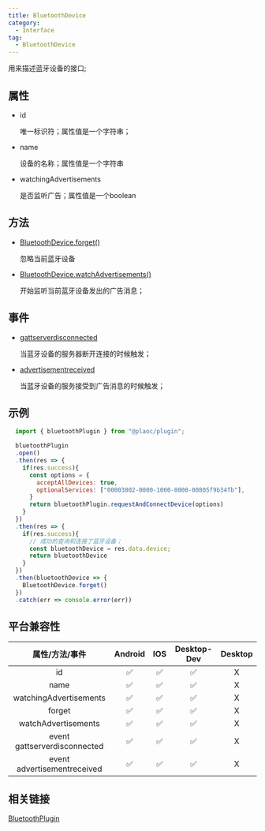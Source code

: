 ```yaml
---
title: BluetoothDevice
category:
  - Interface
tag:
  - BluetoothDevice 
---
```


用来描述蓝牙设备的接口;


## 属性

  - id

    唯一标识符；属性值是一个字符串；

  - name

    设备的名称；属性值是一个字符串


  - watchingAdvertisements

    是否监听广告；属性值是一个boolean

  

## 方法

  - [BluetoothDevice.forget()](./forget.md)

    忽略当前蓝牙设备

  - [BluetoothDevice.watchAdvertisements()](./watch-advertisements.md)

    开始监听当前蓝牙设备发出的广告消息；

## 事件

  - [gattserverdisconnected](./event-gattserverdisconnected.md)

    当蓝牙设备的服务器断开连接的时候触发；
     
  - [advertisementreceived](./event-advertisementreceived.md)

    当蓝牙设备的服务接受到广告消息的时候触发；
    
## 示例
```js
  import { bluetoothPlugin } from "@plaoc/plugin";

  bluetoothPlugin
  .open()
  .then(res => {
    if(res.success){
      const options = {
        acceptAllDevices: true,
        optionalServices: ["00003802-0000-1000-8000-00805f9b34fb"],
      }
      return bluetoothPlugin.requestAndConnectDevice(options)
    }
  })
  .then(res => {
    if(res.success){
      // 成功的查询和连接了蓝牙设备；
      const bluetoothDevice = res.data.device;
      return bluetoothDevice
    }
  })
  .then(bluetoothDevice => {
    BluetoothDevice.forget()
  })
  .catch(err => console.error(err))

```

## 平台兼容性

| 属性/方法/事件            | Android | IOS | Desktop-Dev | Desktop |
|:-----------------------:|:-------:|:---:|:-----------:|:-------:|
| id                      | ✅      | ✅   | ✅          | X      |
| name                    | ✅      | ✅   | ✅          | X      |
| watchingAdvertisements  | ✅      | ✅   | ✅          | X      |
| forget                  | ✅      | ✅   | ✅          | X      |
| watchAdvertisements     | ✅      | ✅   | ✅          | X      |
| event gattserverdisconnected  | ✅      | ✅   | ✅          | X      |
| event advertisementreceived   | ✅      | ✅   | ✅          | X      |

## 相关链接
[BluetoothPlugin](../../plugin/bluetooth/index.md)



